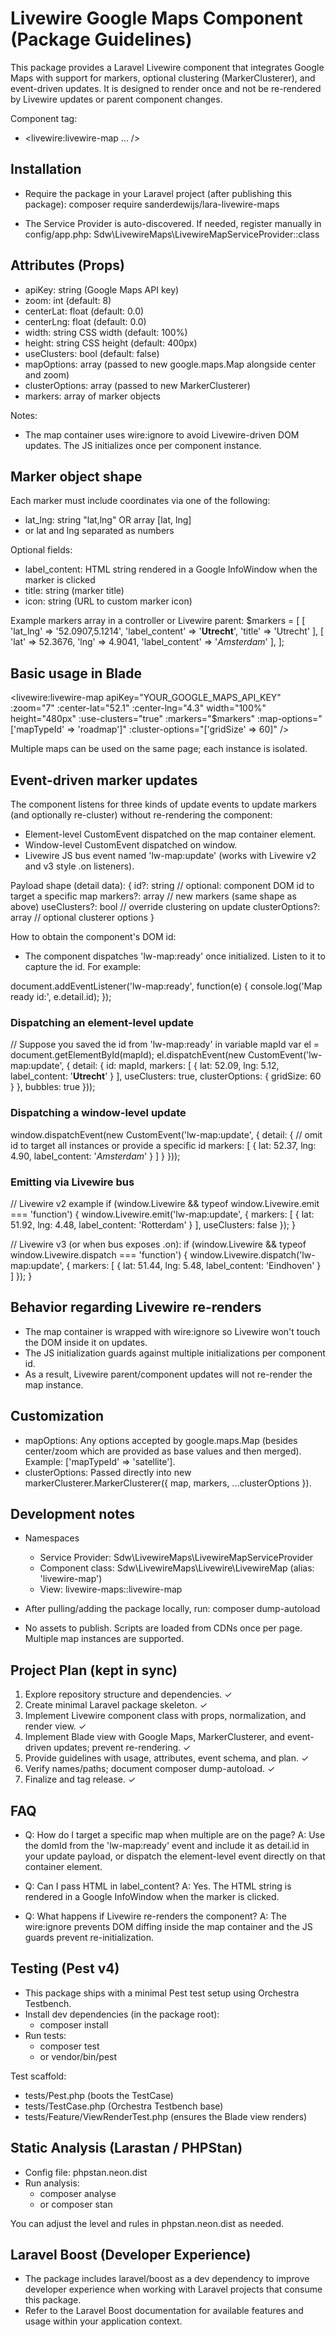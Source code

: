 # Livewire Google Maps Component (Package Guidelines)

This package provides a Laravel Livewire component that integrates Google Maps with support for markers, optional clustering (MarkerClusterer), and event-driven updates. It is designed to render once and not be re-rendered by Livewire updates or parent component changes.

Component tag:

- <livewire:livewire-map ... />

## Installation

- Require the package in your Laravel project (after publishing this package):
  composer require sanderdewijs/lara-livewire-maps

- The Service Provider is auto-discovered. If needed, register manually in config/app.php:
  Sdw\LivewireMaps\LivewireMapServiceProvider::class

## Attributes (Props)

- apiKey: string (Google Maps API key)
- zoom: int (default: 8)
- centerLat: float (default: 0.0)
- centerLng: float (default: 0.0)
- width: string CSS width (default: 100%)
- height: string CSS height (default: 400px)
- useClusters: bool (default: false)
- mapOptions: array (passed to new google.maps.Map alongside center and zoom)
- clusterOptions: array (passed to new MarkerClusterer)
- markers: array of marker objects

Notes:
- The map container uses wire:ignore to avoid Livewire-driven DOM updates. The JS initializes once per component instance.

## Marker object shape

Each marker must include coordinates via one of the following:
- lat_lng: string "lat,lng" OR array [lat, lng]
- or lat and lng separated as numbers

Optional fields:
- label_content: HTML string rendered in a Google InfoWindow when the marker is clicked
- title: string (marker title)
- icon: string (URL to custom marker icon)

Example markers array in a controller or Livewire parent:
$markers = [
    [ 'lat_lng' => '52.0907,5.1214', 'label_content' => '<strong>Utrecht</strong>', 'title' => 'Utrecht' ],
    [ 'lat' => 52.3676, 'lng' => 4.9041, 'label_content' => '<em>Amsterdam</em>' ],
];

## Basic usage in Blade

<livewire:livewire-map
    apiKey="YOUR_GOOGLE_MAPS_API_KEY"
    :zoom="7"
    :center-lat="52.1"
    :center-lng="4.3"
    width="100%"
    height="480px"
    :use-clusters="true"
    :markers="$markers"
    :map-options="['mapTypeId' => 'roadmap']"
    :cluster-options="['gridSize' => 60]"
/>

Multiple maps can be used on the same page; each instance is isolated.

## Event-driven marker updates

The component listens for three kinds of update events to update markers (and optionally re-cluster) without re-rendering the component:

- Element-level CustomEvent dispatched on the map container element.
- Window-level CustomEvent dispatched on window.
- Livewire JS bus event named 'lw-map:update' (works with Livewire v2 and v3 style .on listeners).

Payload shape (detail data):
{
  id?: string   // optional: component DOM id to target a specific map
  markers?: array // new markers (same shape as above)
  useClusters?: bool // override clustering on update
  clusterOptions?: array // optional clusterer options
}

How to obtain the component's DOM id:
- The component dispatches 'lw-map:ready' once initialized. Listen to it to capture the id. For example:

document.addEventListener('lw-map:ready', function(e) {
  console.log('Map ready id:', e.detail.id);
});

### Dispatching an element-level update

// Suppose you saved the id from 'lw-map:ready' in variable mapId
var el = document.getElementById(mapId);
el.dispatchEvent(new CustomEvent('lw-map:update', {
  detail: {
    id: mapId,
    markers: [ { lat: 52.09, lng: 5.12, label_content: '<b>Utrecht</b>' } ],
    useClusters: true,
    clusterOptions: { gridSize: 60 }
  },
  bubbles: true
}));

### Dispatching a window-level update

window.dispatchEvent(new CustomEvent('lw-map:update', {
  detail: {
    // omit id to target all instances or provide a specific id
    markers: [ { lat: 52.37, lng: 4.90, label_content: '<i>Amsterdam</i>' } ]
  }
}));

### Emitting via Livewire bus

// Livewire v2 example
if (window.Livewire && typeof window.Livewire.emit === 'function') {
  window.Livewire.emit('lw-map:update', {
    markers: [ { lat: 51.92, lng: 4.48, label_content: 'Rotterdam' } ],
    useClusters: false
  });
}

// Livewire v3 (or when bus exposes .on):
if (window.Livewire && typeof window.Livewire.dispatch === 'function') {
  window.Livewire.dispatch('lw-map:update', {
    markers: [ { lat: 51.44, lng: 5.48, label_content: 'Eindhoven' } ]
  });
}

## Behavior regarding Livewire re-renders

- The map container is wrapped with wire:ignore so Livewire won't touch the DOM inside it on updates.
- The JS initialization guards against multiple initializations per component id.
- As a result, Livewire parent/component updates will not re-render the map instance.

## Customization

- mapOptions: Any options accepted by google.maps.Map (besides center/zoom which are provided as base values and then merged). Example: ['mapTypeId' => 'satellite'].
- clusterOptions: Passed directly into new markerClusterer.MarkerClusterer({ map, markers, ...clusterOptions }).

## Development notes

- Namespaces
  - Service Provider: Sdw\\LivewireMaps\\LivewireMapServiceProvider
  - Component class: Sdw\\LivewireMaps\\Livewire\\LivewireMap (alias: 'livewire-map')
  - View: livewire-maps::livewire-map

- After pulling/adding the package locally, run:
  composer dump-autoload

- No assets to publish. Scripts are loaded from CDNs once per page. Multiple map instances are supported.

## Project Plan (kept in sync)

1. Explore repository structure and dependencies. ✓
2. Create minimal Laravel package skeleton. ✓
3. Implement Livewire component class with props, normalization, and render view. ✓
4. Implement Blade view with Google Maps, MarkerClusterer, and event-driven updates; prevent re-rendering. ✓
5. Provide guidelines with usage, attributes, event schema, and plan. ✓
6. Verify names/paths; document composer dump-autoload. ✓
7. Finalize and tag release. ✓

## FAQ

- Q: How do I target a specific map when multiple are on the page?
  A: Use the domId from the 'lw-map:ready' event and include it as detail.id in your update payload, or dispatch the element-level event directly on that container element.

- Q: Can I pass HTML in label_content?
  A: Yes. The HTML string is rendered in a Google InfoWindow when the marker is clicked.

- Q: What happens if Livewire re-renders the component?
  A: The wire:ignore prevents DOM diffing inside the map container and the JS guards prevent re-initialization.


## Testing (Pest v4)

- This package ships with a minimal Pest test setup using Orchestra Testbench.
- Install dev dependencies (in the package root):
  - composer install
- Run tests:
  - composer test
  - or vendor/bin/pest

Test scaffold:
- tests/Pest.php (boots the TestCase)
- tests/TestCase.php (Orchestra Testbench base)
- tests/Feature/ViewRenderTest.php (ensures the Blade view renders)

## Static Analysis (Larastan / PHPStan)

- Config file: phpstan.neon.dist
- Run analysis:
  - composer analyse
  - or composer stan

You can adjust the level and rules in phpstan.neon.dist as needed.

## Laravel Boost (Developer Experience)

- The package includes laravel/boost as a dev dependency to improve developer experience when working with Laravel projects that consume this package.
- Refer to the Laravel Boost documentation for available features and usage within your application context.
